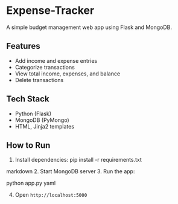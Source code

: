 # Expense-Tracker
A simple budget management web app using Flask and MongoDB.
 ## Features
- Add income and expense entries
- Categorize transactions
- View total income, expenses, and balance
- Delete transactions

## Tech Stack
- Python (Flask)
- MongoDB (PyMongo)
- HTML, Jinja2 templates

## How to Run
1. Install dependencies:
    pip install -r requirements.txt

markdown
2. Start MongoDB server
3. Run the app:

python app.py
yaml

4. Open `http://localhost:5000`



